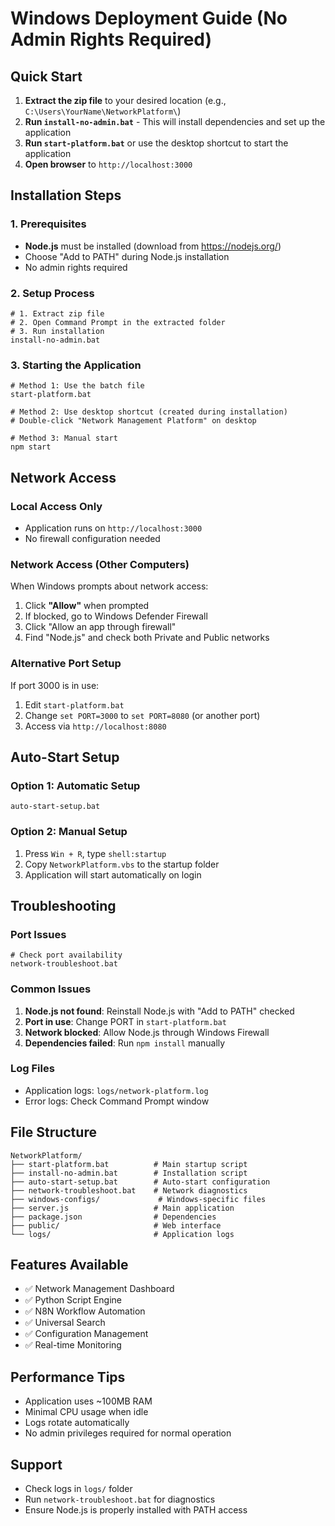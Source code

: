 # Windows Deployment Guide (No Admin Rights Required)

## Quick Start

1. **Extract the zip file** to your desired location (e.g., `C:\Users\YourName\NetworkPlatform\`)
2. **Run `install-no-admin.bat`** - This will install dependencies and set up the application
3. **Run `start-platform.bat`** or use the desktop shortcut to start the application
4. **Open browser** to `http://localhost:3000`

## Installation Steps

### 1. Prerequisites
- **Node.js** must be installed (download from https://nodejs.org/)
- Choose "Add to PATH" during Node.js installation
- No admin rights required

### 2. Setup Process
```batch
# 1. Extract zip file
# 2. Open Command Prompt in the extracted folder
# 3. Run installation
install-no-admin.bat
```

### 3. Starting the Application
```batch
# Method 1: Use the batch file
start-platform.bat

# Method 2: Use desktop shortcut (created during installation)
# Double-click "Network Management Platform" on desktop

# Method 3: Manual start
npm start
```

## Network Access

### Local Access Only
- Application runs on `http://localhost:3000`
- No firewall configuration needed

### Network Access (Other Computers)
When Windows prompts about network access:
1. Click **"Allow"** when prompted
2. If blocked, go to Windows Defender Firewall
3. Click "Allow an app through firewall"
4. Find "Node.js" and check both Private and Public networks

### Alternative Port Setup
If port 3000 is in use:
1. Edit `start-platform.bat`
2. Change `set PORT=3000` to `set PORT=8080` (or another port)
3. Access via `http://localhost:8080`

## Auto-Start Setup

### Option 1: Automatic Setup
```batch
auto-start-setup.bat
```

### Option 2: Manual Setup
1. Press `Win + R`, type `shell:startup`
2. Copy `NetworkPlatform.vbs` to the startup folder
3. Application will start automatically on login

## Troubleshooting

### Port Issues
```batch
# Check port availability
network-troubleshoot.bat
```

### Common Issues
1. **Node.js not found**: Reinstall Node.js with "Add to PATH" checked
2. **Port in use**: Change PORT in `start-platform.bat`
3. **Network blocked**: Allow Node.js through Windows Firewall
4. **Dependencies failed**: Run `npm install` manually

### Log Files
- Application logs: `logs/network-platform.log`
- Error logs: Check Command Prompt window

## File Structure
```
NetworkPlatform/
├── start-platform.bat          # Main startup script
├── install-no-admin.bat        # Installation script
├── auto-start-setup.bat        # Auto-start configuration
├── network-troubleshoot.bat    # Network diagnostics
├── windows-configs/             # Windows-specific files
├── server.js                   # Main application
├── package.json                # Dependencies
├── public/                     # Web interface
└── logs/                       # Application logs
```

## Features Available
- ✅ Network Management Dashboard
- ✅ Python Script Engine
- ✅ N8N Workflow Automation
- ✅ Universal Search
- ✅ Configuration Management
- ✅ Real-time Monitoring

## Performance Tips
- Application uses ~100MB RAM
- Minimal CPU usage when idle
- Logs rotate automatically
- No admin privileges required for normal operation

## Support
- Check logs in `logs/` folder
- Run `network-troubleshoot.bat` for diagnostics
- Ensure Node.js is properly installed with PATH access